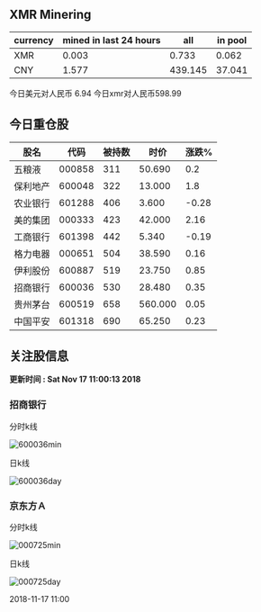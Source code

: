## XMR Minering

|currency|mined in last 24 hours|all|in pool|
|---|---|---|---|
|XMR|0.003|0.733|0.062|
|CNY|1.577|439.145|37.041|

今日美元对人民币 6.94	今日xmr对人民币598.99


## 今日重仓股 

|股名|代码|被持数|时价|涨跌%|
|---|---|---|---|---|
|五粮液|000858|311|50.690|0.2|
|保利地产|600048|322|13.000|1.8|
|农业银行|601288|406|3.600|-0.28|
|美的集团|000333|423|42.000|2.16|
|工商银行|601398|442|5.340|-0.19|
|格力电器|000651|504|38.590|0.16|
|伊利股份|600887|519|23.750|0.85|
|招商银行|600036|530|28.480|0.35|
|贵州茅台|600519|658|560.000|0.05|
|中国平安|601318|690|65.250|0.23|

## 关注股信息
**更新时间 : Sat Nov 17 11:00:13 2018**
### 招商银行 
分时k线

![600036min](http://image.sinajs.cn/newchart/min/n/sh600036.gif)

日k线

![600036day](http://image.sinajs.cn/newchart/daily/n/sh600036.gif)

### 京东方Ａ 
分时k线

![000725min](http://image.sinajs.cn/newchart/min/n/sz000725.gif)

日k线

![000725day](http://image.sinajs.cn/newchart/daily/n/sz000725.gif)

2018-11-17 11:00
